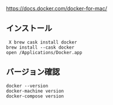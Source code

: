 https://docs.docker.com/docker-for-mac/


## インストール
```
 X brew cask install docker
brew install --cask docker
open /Applications/Docker.app
```

## バージョン確認
```
docker --version
docker-machine version
docker-compose version
```
